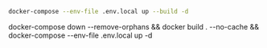 ```bash
docker-compose --env-file .env.local up --build -d
```

docker-compose down --remove-orphans && docker build . --no-cache && docker-compose --env-file .env.local up -d